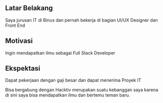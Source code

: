 [//]: # (Ceritakan sedikit tentang latar belakangmu seperti pendidikan terakhir atau pekerjaan sebelumnya)
## Latar Belakang
Saya jurusan IT di Binus dan pernah bekerja di bagian UI/UX Designer dan Front End

[//]: # (Motivasi apa yang mendorongmu untuk ikut program coding bootcamp di Hacktiv8?)
## Motivasi
Ingin mendapatkan ilmu sebagai Full Stack Developer

[//]: # (Beri tahu kami, apa yang ingin kamu dapatkan di Hacktiv8 dan apa yang ingin kamu capai setelah lulus dari sini?)
## Ekspektasi
Dapat pekerjaan dengan gaji besar dan dapat menerima Proyek IT

[//]: # (Apakah ada hal lain yang ingin disampaikan? Bila ada, kamu bebas untuk menuliskannya)
Bisa bergabung dengan Hacktiv merupakan suatu kebanggan saya karena di sini saya bisa mendapatkan ilmu dan bertemu teman baru.